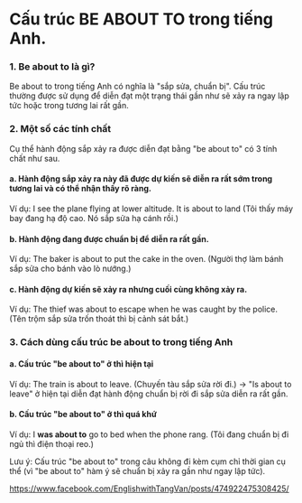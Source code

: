 # Cấu trúc BE ABOUT TO trong tiếng Anh.

### 1. Be about to là gì?

Be about to trong tiếng Anh có nghĩa là "sắp sửa, chuẩn bị". Cấu trúc thường được sử dụng để diễn đạt một trạng thái gần như sẽ xảy ra ngay lập tức hoặc trong tương lai rất gần.

### 2. Một số các tính chất
Cụ thể hành động sắp xảy ra được diễn đạt bằng "be about to" có 3 tính chất như sau.

#### a. Hành động sắp xảy ra này đã được dự kiến ​​sẽ diễn ra rất sớm trong tương lai và có thể nhận thấy rõ ràng.

Ví dụ: I see the plane flying at lower altitude. It is about to land (Tôi thấy máy bay đang hạ độ cao. Nó sắp sửa hạ cánh rồi.)

#### b. Hành động đang được chuẩn bị để diễn ra rất gần.

Ví dụ: The baker is about to put the cake in the oven. (Người thợ làm bánh sắp sửa cho bánh vào lò nướng.)

#### c. Hành động dự kiến sẽ xảy ra nhưng cuối cùng không xảy ra.

Ví dụ: The thief was about to escape when he was caught by the police. (Tên trộm sắp sửa trốn thoát thì bị cảnh sát bắt.)

### 3. Cách dùng cấu trúc be about to trong tiếng Anh

#### a. Cấu trúc "be about to" ở thì hiện tại

Ví dụ: The train is about to leave. (Chuyến tàu sắp sửa rời đi.) → "Is about to leave" ở hiện tại diễn đạt hành động chuẩn bị rời đi sắp sửa diễn ra rất gần.

#### b. Cấu trúc "be about to" ở thì quá khứ

Ví dụ: I **was about to** go to bed when the phone rang. (Tôi đang chuẩn bị đi ngủ thì điện thoại reo.)

Lưu ý: Cấu trúc "be about to" trong câu không đi kèm cụm chỉ thời gian cụ thể (vì "be about to" hàm ý sẽ chuẩn bị xảy ra gần như ngay lập tức).

https://www.facebook.com/EnglishwithTangVan/posts/474922475308425/
